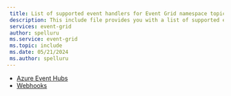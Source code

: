 ```yaml
---
 title: List of supported event handlers for Event Grid namespace topics
 description: This include file provides you with a list of supported event handlers for Azure Event Grid namespace topics. 
 services: event-grid
 author: spelluru
 ms.service: event-grid
 ms.topic: include
 ms.date: 05/21/2024
 ms.author: spelluru
---
```


- [Azure Event Hubs](../namespace-handler-event-hubs.md)
- [Webhooks](../namespace-handler-webhook.md)
